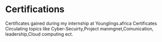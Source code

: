 # Certifications
Certificates gained during my internship at Younglings.africa
Certificates Circulating topics like Cyber-Secuirty,Project manmgnet,Comunication, leadership,Cloud computing ect.
